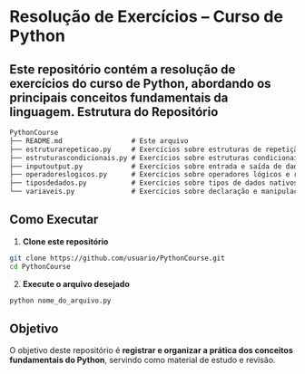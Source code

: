 Resolução de Exercícios – Curso de Python
=========================================

Este repositório contém a resolução de exercícios do curso de Python, abordando os principais conceitos fundamentais da linguagem.
Estrutura do Repositório
------------------------

```tex
PythonCourse
├── README.md                 # Este arquivo
├── estruturarepeticao.py     # Exercícios sobre estruturas de repetição (for, while)
├── estruturascondicionais.py # Exercícios sobre estruturas condicionais (if, elif, else)
├── inputoutput.py            # Exercícios sobre entrada e saída de dados
├── operadoreslogicos.py      # Exercícios sobre operadores lógicos e relacionais
├── tiposdedados.py           # Exercícios sobre tipos de dados nativos do Python
└── variaveis.py              # Exercícios sobre declaração e manipulação de variáveis
```

Como Executar
-------------

1. **Clone este repositório**

```bash
git clone https://github.com/usuario/PythonCourse.git
cd PythonCourse
```

2. **Execute o arquivo desejado**

```bash
python nome_do_arquivo.py
```

Objetivo
--------

O objetivo deste repositório é **registrar e organizar a prática dos conceitos fundamentais do Python**, servindo como material de estudo e revisão.


